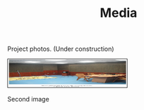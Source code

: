 ﻿---
layout: page
title: Media
permalink: /Media/
---



<p>Project photos. (Under construction)</p>

<img src = "/Photos/vvs-1.jpg" border = "1" width = "270" height = "64"/>

<p>Second image </p>



